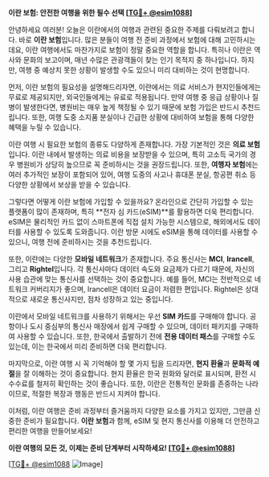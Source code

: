 **이란 보험: 안전한 여행을 위한 필수 선택 [[TG💪+ @esim1088](https://t.me/s/esim1088)]**

안녕하세요 여러분! 오늘은 이란에서의 여행과 관련된 중요한 주제를 다뤄보려고 합니다. 바로 **이란 보험**입니다. 많은 분들이 여행 전 준비 과정에서 보험에 대해 고민하시는데요, 이란 여행에서도 마찬가지로 보험이 정말 중요한 역할을 합니다. 특히나 이란은 역사와 문화의 보고이며, 매년 수많은 관광객들이 찾는 인기 목적지 중 하나입니다. 하지만, 여행 중 예상치 못한 상황이 발생할 수도 있으니 미리 대비하는 것이 현명합니다.

먼저, 이란 보험의 필요성을 설명해드리자면, 이란에서는 의료 서비스가 현지인들에게는 무료로 제공되지만, 외국인들에게는 유료로 적용됩니다. 만약 여행 중 응급 상황이나 질병이 발생한다면, 병원비는 매우 높게 책정될 수 있기 때문에 보험 가입은 반드시 추천드립니다. 또한, 여행 도중 소지품 분실이나 긴급한 상황에 대비하여 보험을 통해 다양한 혜택을 누릴 수 있습니다.

이란 여행 시 필요한 보험의 종류도 다양하게 존재합니다. 가장 기본적인 것은 **의료 보험**입니다. 이란 내에서 발생하는 의료 비용을 보장받을 수 있으며, 특히 고소득 국가의 경우 병원비가 상당히 높으므로 꼭 준비하시는 것을 권장드립니다. 또한, **여행자 보험**에는 여러 추가적인 보장이 포함되어 있어, 여행 도중의 사고나 휴대폰 분실, 항공편 취소 등 다양한 상황에서 보상을 받을 수 있습니다.

그렇다면 어떻게 이란 보험에 가입할 수 있을까요? 온라인으로 간단히 가입할 수 있는 플랫폼이 많이 존재하며, 특히 **전자 심 카드(eSIM)**를 활용하면 더욱 편리합니다. eSIM은 물리적인 카드 없이 스마트폰에 직접 설치 가능한 시스템으로, 해외에서도 데이터를 사용할 수 있도록 도와줍니다. 이란 방문 시에도 eSIM을 통해 데이터를 사용할 수 있으니, 여행 전에 준비하시는 것을 추천드립니다.

또한, 이란에는 다양한 **모바일 네트워크**가 존재합니다. 주요 통신사는 **MCI**, **Irancell**, 그리고 **Rightel**입니다. 각 통신사마다 데이터 속도와 요금제가 다르기 때문에, 자신의 사용 습관에 맞는 통신사를 선택하는 것이 중요합니다. 예를 들어, MCI는 전반적으로 네트워크 커버리지가 좋으며, Irancell은 데이터 요금이 저렴한 편입니다. Rightel은 상대적으로 새로운 통신사지만, 점차 성장하고 있는 중입니다.

이란에서 모바일 네트워크를 사용하기 위해서는 우선 **SIM 카드**를 구매해야 합니다. 공항이나 도시 중심부의 통신사 매장에서 쉽게 구매할 수 있으며, 데이터 패키지를 구매하여 사용할 수 있습니다. 또한, 한국에서 출발하기 전에 **전용 데이터 패스**를 구매할 수도 있는데, 이는 한국에서 미리 준비하면 더욱 편리합니다.

마지막으로, 이란 여행 시 꼭 기억해야 할 몇 가지 팁을 드리자면, **현지 환율**과 **문화적 예절**을 잘 이해하는 것이 중요합니다. 현지 환율은 한국 원화와 달러로 표시되며, 환전 시 수수료를 철저히 확인하는 것이 좋습니다. 또한, 이란은 전통적인 문화를 존중하는 나라이므로, 적절한 복장과 행동은 반드시 지켜야 합니다.

이처럼, 이란 여행은 준비 과정부터 즐거움까지 다양한 요소를 가지고 있지만, 그만큼 신중한 준비가 필요합니다. **이란 보험**과 함께, eSIM 및 현지 통신사를 이용해 더 안전하고 편리한 여행을 만들어보세요! 

**이란 여행의 모든 것, 이제는 준비 단계부터 시작하세요! [[TG💪+ @esim1088](https://t.me/s/esim1088)]**

[[TG💪+ @esim1088](https://t.me/s/esim1088) ![Image](https://i.postimg.cc/Y0z9fWf4/image.png)]